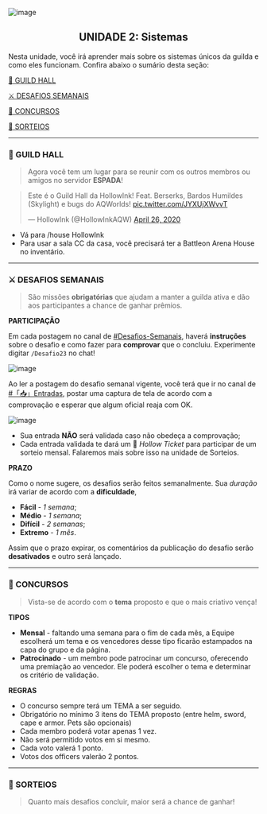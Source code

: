 ![image](https://user-images.githubusercontent.com/49551386/78537403-d2f8ba00-77c5-11ea-85be-7282cb91d459.png)

<center>
 <h2>UNIDADE 2: Sistemas</h2>
</center>
 
<p align="justify">Nesta unidade, você irá aprender mais sobre os sistemas únicos da guilda e como eles funcionam. Confira abaixo o sumário desta seção:</p>
 
[🏰 GUILD HALL](#-guild-hall)

[⚔️ DESAFIOS SEMANAIS](#-desafios-semanais)

[💈 CONCURSOS](#-concursos)

[🎁 SORTEIOS](#-sorteios) 
<hr>

### **🏰 GUILD HALL**
> Agora você tem um lugar para se reunir com os outros membros ou amigos no servidor **ESPADA**! 

<blockquote class="twitter-tweet"><p lang="en" dir="ltr">Este é o Guild Hall da HollowInk! Feat. Berserks, Bardos Humildes (Skylight) e bugs do AQWorlds! <a href="https://t.co/JYXUjXWvvT">pic.twitter.com/JYXUjXWvvT</a></p>&mdash; HollowInk (@HollowInkAQW) <a href="https://twitter.com/HollowInkAQW/status/1254262003675336704?ref_src=twsrc%5Etfw">April 26, 2020</a></blockquote> <script async src="https://platform.twitter.com/widgets.js" charset="utf-8"></script>

- Vá para /house HollowInk
- Para usar a sala CC da casa, você precisará ter a Battleon Arena House no inventário.

<hr>

### **⚔️ DESAFIOS SEMANAIS**

> São missões **obrigatórias** que ajudam a manter a guilda ativa e dão aos participantes a chance de ganhar prêmios. 

**PARTICIPAÇÃO**

Em cada postagem no canal de [#Desafios-Semanais](Link), haverá **instruções** sobre o desafio e como fazer para **comprovar** que o concluiu. Experimente digitar `/Desafio23` no chat!

![image](https://i.imgur.com/mlxSFqB.png)

Ao ler a postagem do desafio semanal vigente, você terá que ir no canal de [#「📥」Entradas](https://discord.gg/4gCenKW), postar uma captura de tela de acordo com a comprovação e esperar que algum oficial reaja com OK.

![image](https://i.imgur.com/Rpeh4XG.png)

- Sua entrada **NÃO** será validada caso não obedeça a comprovação;
- Cada entrada validada te dará um 🎫 _Hollow Ticket_ para participar de um sorteio mensal. Falaremos mais sobre isso na unidade de Sorteios.



**PRAZO**

Como o nome sugere, os desafios serão feitos semanalmente. Sua _duração_ irá variar de acordo com a **dificuldade**,

- **Fácil** - _1 semana_;
- **Médio** - _1 semana_;
- **Difícil** - _2 semanas_;
- **Extremo** - _1 mês_.

Assim que o prazo expirar, os comentários da publicação do desafio serão **desativados** e outro será lançado.

<hr>

### **💈 CONCURSOS**

> Vista-se de acordo com o **tema** proposto e que o mais criativo vença!

**TIPOS**

- **Mensal** - faltando uma semana para o fim de cada mês, a Equipe escolherá um tema e os vencedores desse tipo ficarão estampados na capa do grupo e da página.
- **Patrocinado** - um membro pode patrocinar um concurso, oferecendo uma premiação ao vencedor. Ele poderá escolher o tema e determinar os critério de validação.

**REGRAS**

- O concurso sempre terá um TEMA a ser seguido.
- Obrigatório no mínimo 3 itens do TEMA proposto (entre helm, sword, cape e armor. Pets são opcionais)
- Cada membro poderá votar apenas 1 vez. 
- Não será permitido votos em si mesmo.
- Cada voto valerá 1 ponto. 
- Votos dos officers valerão 2 pontos. 

<hr>

### **🎁 SORTEIOS**
> Quanto mais desafios concluir, maior será a chance de ganhar!
